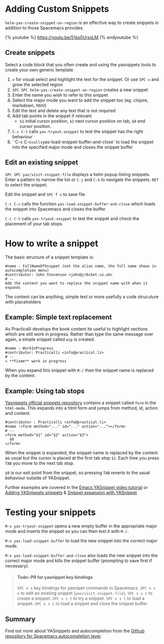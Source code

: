 # Adding Custom Snippets
`helm-yas-create-snippet-on-region` is an effective way to create snippets in addition to those Spacemacs provides.

{% youtube %}
https://youtu.be/51as0UrssLM
{% endyoutube %}


## Create snippets
Select a code block that you often create and using the yasnippets tools to create your own generic template

1. `v` for visual select and highlight the text for the snippet. Or use `SPC v` and grow the selected region
2. `SPC SPC helm-yas-create-snippet-on-region` creates a new snippet
3. Enter the name you wish to refer to this snippet
4. Select the major mode you want to add the snippet too (eg. clojure, markdown, html)
5. Edit the text and delete any text that is not required
6. Add tab points in the snippet if relevant
     - `$1` initial cursor position, `$2` next cursor position on tab, `$0` end cursor position.
7. `C-c C-t` calls `yas-tryout-snippet` to test the snippet has the right behaviour
8. ``C-c C-c` calls `yas-load-snippet-buffer-and-close` to load the snippet into the specified major mode and closes the snippet buffer


## Edit an existing snippet
`SPC SPC yas/visit-snippet-file` displays a helm popup listing snippets. Enter a pattern to narrow the list or `C-j` and `C-k` to navigate the snippets. `RET` to select the snippet.

Edit the snippet and `SPC f s` to save file

`C-c C-c` calls the function `yas-load-snippet-buffer-and-close` which loads the snippet into Spacemacs and closes the buffer.

`C-c C-t` calls `yas-tryout-snippet` to test the snippet and check the placement of your tab stops.



# How to write a snippet
The basic structure of a snippet template is:

```
#name : FullNameOfSnippet (not the alias name, the full name shows in autocompletion menu)
#contributor: John Stevenson <john@jr0cket.co.uk>
# --
Add the content you want to replace the snippet name with when it expands
```
The content can be anything, simple text or more usefully a code strucuture with placeholders


## Example: Simple text replacement
As Practicalli develops the book content its useful to highlight sections which are still work in progress.  Rather than type the same message over again,  a simple snippet called `wip` is created.

```
#name : WorkInProgress
#contributor: Practicalli <info@practical.li>
# --
> **Fixme** work in progress
```

When you expand this snippet with `M-/` then the snippet name is replaced by the content.

## Example: Using tab stops
[Yasnippets official snippets repository](https://github.com/AndreaCrotti/yasnippet-snippets) contains a snippet called `form` in the `html-mode`.  This expands into a html form and jumps from method, id, action and content.
```
#contributor : Practicalli <info@practical.li>
#name :<form method="..." id="..." action="..."></form>
# --
<form method="$1" id="$2" action="$3">
  $0
</form>
```

When the snippet is expanded, the snippet name is replaced by the content as usual but the cursor is placed at the first tab stop `$1`.  Each time you press `TAB` you move to the next tab stop.

`$0` is our exit point from the snippet, so pressing `TAB` reverts to the usual behaviour outside of YASnippet.


Further examples are covered in the [Emacs YASnippet video tutorial](https://www.youtube.com/watch?v=-4O-ZYjQxks) or [Adding YASnippets snippets](http://jotham-city.com/blog/2015/03/21/adding-yasnippets-snippets/) & [Snippet expansion with YASnippet](http://cupfullofcode.com/blog/2013/02/26/snippet-expansion-with-yasnippet/index.html)


# Testing your snippets
`M-x yas-tryout-snippet`  opens a new empty buffer in the appropriate major mode and inserts the snippet so you can then test it with `M-/`.

`M-x yas-load-snippet-buffer` to load the new snippet into the correct major mode.

`M-x yas-load-snippet-buffer-and-close` also loads the new snippet into the correct major mode and kills the snippet buffer (prompting to save first if necessary).

> #### Todo::PR for yasnippet key bindings
> `SPC x s` key bindings for yasnipet commands in Spacemacs.
> `SPC x s e` to edit an existing snippet (`yas/visit-snippet-file`).
> `SPC x s c` to create a snippet.
> `SPC x s t` to try a snippet.
> `SPC x s l` to load a snippet.
> `SPC x s L` to load a snippet and close the snippet buffer


## Summary
Find out more about YASnippets and autocompletion from the [Github repository for Spacemacs autocompletion layer](https://github.com/syl20bnr/spacemacs/tree/master/layers/auto-completion).
